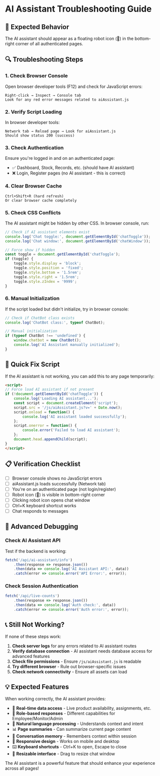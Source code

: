 # AI Assistant Troubleshooting Guide

## 🤖 Expected Behavior
The AI assistant should appear as a floating robot icon (🤖) in the bottom-right corner of all authenticated pages.

## 🔍 Troubleshooting Steps

### 1. Check Browser Console
Open browser developer tools (F12) and check for JavaScript errors:
```
Right-click → Inspect → Console tab
Look for any red error messages related to aiAssistant.js
```

### 2. Verify Script Loading
In browser developer tools:
```
Network tab → Reload page → Look for aiAssistant.js
Should show status 200 (success)
```

### 3. Check Authentication
Ensure you're logged in and on an authenticated page:
- ✅ Dashboard, Stock, Records, etc. (should have AI assistant)
- ❌ Login, Register pages (no AI assistant - this is correct)

### 4. Clear Browser Cache
```
Ctrl+Shift+R (hard refresh)
Or clear browser cache completely
```

### 5. Check CSS Conflicts
The AI assistant might be hidden by other CSS. In browser console, run:
```javascript
// Check if AI assistant elements exist
console.log('Chat toggle:', document.getElementById('chatToggle'));
console.log('Chat window:', document.getElementById('chatWindow'));

// Force show if hidden
const toggle = document.getElementById('chatToggle');
if (toggle) {
    toggle.style.display = 'block';
    toggle.style.position = 'fixed';
    toggle.style.bottom = '1.5rem';
    toggle.style.right = '1.5rem';
    toggle.style.zIndex = '9999';
}
```

### 6. Manual Initialization
If the script loaded but didn't initialize, try in browser console:
```javascript
// Check if ChatBot class exists
console.log('ChatBot class:', typeof ChatBot);

// Manual initialization
if (typeof ChatBot !== 'undefined') {
    window.chatbot = new ChatBot();
    console.log('AI Assistant manually initialized');
}
```

## 🚀 Quick Fix Script

If the AI assistant is not working, you can add this to any page temporarily:

```html
<script>
// Force load AI assistant if not present
if (!document.getElementById('chatToggle')) {
    console.log('Loading AI assistant...');
    const script = document.createElement('script');
    script.src = '/js/aiAssistant.js?v=' + Date.now();
    script.onload = function() {
        console.log('AI assistant loaded successfully');
    };
    script.onerror = function() {
        console.error('Failed to load AI assistant');
    };
    document.head.appendChild(script);
}
</script>
```

## 📋 Verification Checklist

- [ ] Browser console shows no JavaScript errors
- [ ] aiAssistant.js loads successfully (Network tab)
- [ ] You're on an authenticated page (not login/register)
- [ ] Robot icon (🤖) is visible in bottom-right corner
- [ ] Clicking robot icon opens chat window
- [ ] Ctrl+K keyboard shortcut works
- [ ] Chat responds to messages

## 🔧 Advanced Debugging

### Check AI Assistant API
Test if the backend is working:
```javascript
fetch('/api/ai-assistant/info')
    .then(response => response.json())
    .then(data => console.log('AI Assistant API:', data))
    .catch(error => console.error('API Error:', error));
```

### Check Session Authentication
```javascript
fetch('/api/live-counts')
    .then(response => response.json())
    .then(data => console.log('Auth check:', data))
    .catch(error => console.error('Auth error:', error));
```

## 📞 Still Not Working?

If none of these steps work:

1. **Check server logs** for any errors related to AI assistant routes
2. **Verify database connection** - AI assistant needs database access for advanced features
3. **Check file permissions** - Ensure `/js/aiAssistant.js` is readable
4. **Try different browser** - Rule out browser-specific issues
5. **Check network connectivity** - Ensure all assets can load

## 💡 Expected Features

When working correctly, the AI assistant provides:

- 🧠 **Real-time data access** - Live product availability, assignments, etc.
- 🎯 **Role-based responses** - Different capabilities for Employee/Monitor/Admin
- 💬 **Natural language processing** - Understands context and intent
- 📊 **Page summaries** - Can summarize current page content
- 🔄 **Conversation memory** - Remembers context within session
- 📱 **Responsive design** - Works on mobile and desktop
- ⌨️ **Keyboard shortcuts** - Ctrl+K to open, Escape to close
- 🎨 **Resizable interface** - Drag to resize chat window

The AI assistant is a powerful feature that should enhance your experience across all pages!